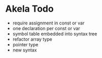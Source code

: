 # Akela Todo
* require assignment in const or var
* one declaration per const or var
* symbol table embedded into syntax tree
* refactor array type
* pointer type
* new syntax